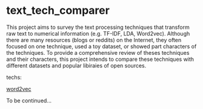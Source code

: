 # text_tech_comparer

This project aims to survey the text processing techniques that transform raw text to numerical information (e.g. TF-IDF, LDA, Word2vec).  Although there are many resources (blogs or reddits) on the Internet, they often focused on one technique, used a toy dataset, or showed part characters of the techniques. To provide a comprehensive review of theses techniques and their characters, this project intends to compare these techniques with different datasets and popular libiraies of open sources.



techs:
<p><a href="https://github.com/99731/text_tech_comparer/blob/master/Word2Vec">word2vec</a></p>

To be continued...
